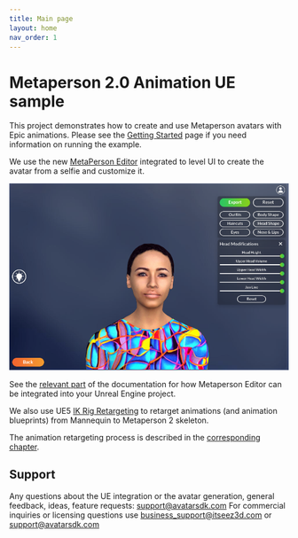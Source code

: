 ```yaml
---
title: Main page
layout: home
nav_order: 1
---
```


# [](#header-1)Metaperson 2.0 Animation UE sample

This project demonstrates how to create and use Metaperson avatars with Epic animations. Please see the [Getting Started](getting_started) page if you need information on running the example.

We use the new [MetaPerson Editor](https://docs.metaperson.avatarsdk.com/) integrated to level UI to create the avatar from a selfie and customize it. 

![MetaPerson editor](assets/img/editor01.png)

See the [relevant part](metaperson_editor_integration) of the documentation for how Metaperson Editor can be integrated into your Unreal Engine project.

We also use UE5 [IK Rig Retargeting](https://docs.unrealengine.com/5.0/en-US/ik-rig-animation-retargeting-in-unreal-engine/) to retarget animations (and animation blueprints) from Mannequin to Metaperson 2 skeleton. 

The animation retargeting process is described in the [corresponding chapter](animation_retargeting).

## Support

Any questions about the UE integration or the avatar generation, general feedback, ideas, feature requests: <support@avatarsdk.com>
For commercial inquiries or licensing questions use <business_support@itseez3d.com> or <support@avatarsdk.com>